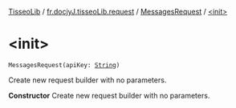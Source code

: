 [TisseoLib](../../index.md) / [fr.docjyJ.tisseoLib.request](../index.md) / [MessagesRequest](index.md) / [&lt;init&gt;](./-init-.md)

# &lt;init&gt;

`MessagesRequest(apiKey: `[`String`](https://kotlinlang.org/api/latest/jvm/stdlib/kotlin/-string/index.html)`)`

Create new request builder with no parameters.

**Constructor**
Create new request builder with no parameters.

